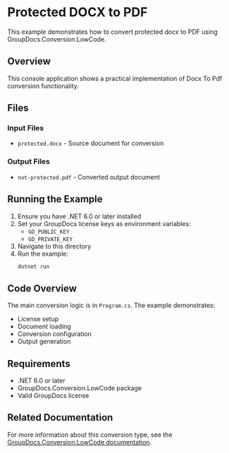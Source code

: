 # Protected DOCX to PDF

This example demonstrates how to convert protected docx to PDF using GroupDocs.Conversion.LowCode.

## Overview

This console application shows a practical implementation of Docx To Pdf conversion functionality.

## Files

### Input Files
- `protected.docx` - Source document for conversion

### Output Files
- `not-protected.pdf` - Converted output document

## Running the Example

1. Ensure you have .NET 6.0 or later installed
2. Set your GroupDocs license keys as environment variables:
   - `GD_PUBLIC_KEY`
   - `GD_PRIVATE_KEY`
3. Navigate to this directory
4. Run the example:
   ```bash
   dotnet run
   ```

## Code Overview

The main conversion logic is in `Program.cs`. The example demonstrates:
- License setup
- Document loading
- Conversion configuration
- Output generation

## Requirements

- .NET 6.0 or later
- GroupDocs.Conversion.LowCode package
- Valid GroupDocs license

## Related Documentation

For more information about this conversion type, see the [GroupDocs.Conversion.LowCode documentation](https://docs.groupdocs.net/conversion/developer-guide/using-docx-to-pdf-converter/).
